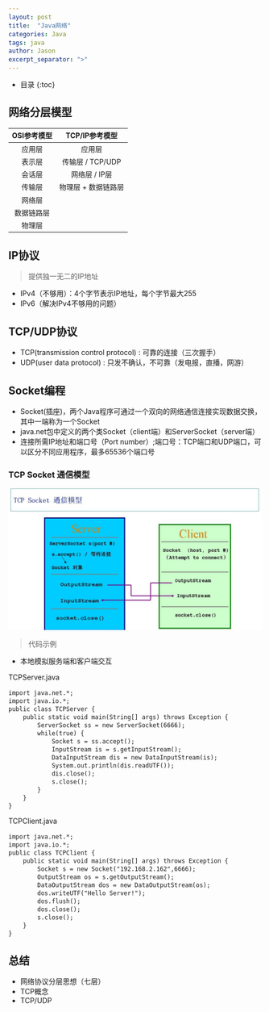 ```yaml
---
layout: post
title:  "Java网络"
categories: Java
tags: java
author: Jason
excerpt_separator: ">"
---
```


* 目录
{:toc}

## 网络分层模型

OSI参考模型 | TCP/IP参考模型 |     
:---: |:---: |
应用层 | 应用层 |
表示层 | 传输层 / TCP/UDP |
会话层 | 网络层 / IP层 |
传输层 | 物理层 + 数据链路层 |
网络层 |
数据链路层 |
物理层 |

## IP协议

> 提供独一无二的IP地址

- IPv4（不够用）：4个字节表示IP地址，每个字节最大255
- IPv6（解决IPv4不够用的问题）

## TCP/UDP协议

- TCP(transmission control protocol) : 可靠的连接（三次握手）
- UDP(user data protocol) : 只发不确认，不可靠（发电报，直播，网游）

## Socket编程

- Socket(插座)，两个Java程序可通过一个双向的网络通信连接实现数据交换，其中一端称为一个Socket
- java.net包中定义的两个类Socket（client端）和ServerSocket（server端）
- 连接所需IP地址和端口号（Port number）;端口号：TCP端口和UDP端口，可以区分不同应用程序，最多65536个端口号

### TCP Socket 通信模型

![Socket](/img/Socket.png)

> 代码示例

- 本地模拟服务端和客户端交互

TCPServer.java
```
import java.net.*;
import java.io.*;
public class TCPServer {
    public static void main(String[] args) throws Exception {
        ServerSocket ss = new ServerSocket(6666);
        while(true) {
            Socket s = ss.accept();
            InputStream is = s.getInputStream();
            DataInputStream dis = new DataInputStream(is);
            System.out.println(dis.readUTF());
            dis.close();
            s.close();
        }
    } 
}
```

TCPClient.java
```
import java.net.*;
import java.io.*;
public class TCPClient {
    public static void main(String[] args) throws Exception {
        Socket s = new Socket("192.168.2.162",6666);
        OutputStream os = s.getOutputStream();
        DataOutputStream dos = new DataOutputStream(os);
        dos.writeUTF("Hello Server!");
        dos.flush();
        dos.close();
        s.close();
    }
}
```

## 总结

- 网络协议分层思想（七层）
- TCP概念
- TCP/UDP